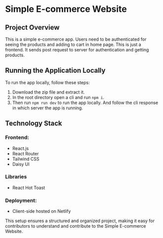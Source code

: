 # Simple E-commerce Website

## Project Overview

This is a simple e-commerce app. Users need to be authenticated for seeing the products and adding to cart in home page. This is just a frontend. It sends post request to server for authentication and getting products.

## Running the Application Locally

To run the app locally, follow these steps:

1. Download the zip file and extract it.
2. In the root directory open a cli and run `npm i`.
3. Then run `npm run dev` to run the app locally. And follow the cli response in which server the app is running.

## Technology Stack

### Frontend:

- React.js
- React Router
- Tailwind CSS
- Daisy UI

### Libraries

- React Hot Toast

### Deployment:

- Client-side hosted on Netlify

This setup ensures a structured and organized project, making it easy for contributors to understand and contribute to the Simple E-commerce Website.
